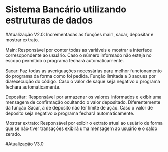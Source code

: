 # Sistema Bancário utilizando estruturas de dados

#Atualização V2.0:
Incrementadas as funções main, sacar, depositar e mostrar extrato.

Main:
Responsável por conter todas as variáveis e mostrar a interface corresopondente ao usuário.
Caso o número informado não esteja no escopo permitido o programa fechará automaticamente.

Sacar:
Faz todas as averiguações necessárias para melhor funcionamento do programa da forma como foi pedida.
Função limitada a 3 saques por dia/execução do código.
Caso o valor de saque seja negativo o programa fechará automaticamente.

Depositar:
Responsável por armazenar os valores informados e exibir uma mensagem de confirmação ocultando o valor depositado.
Diferentemente da função Sacar, a de deposito não ter limite de ação.
Caso o valor de deposito seja negativo o programa fechará automaticamente.

Mostrar extrato:
Responsável por exibir o extrato atual ao usuário de forma que se não tiver transações exibirá uma mensagem ao usuário e o saldo zerado.

#Atualização V3.0



